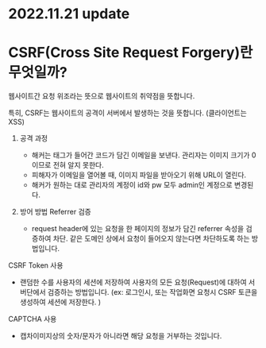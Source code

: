 # 2022.11.21 update

# CSRF(Cross Site Request Forgery)란 무엇일까?
웹사이트간 요청 위조라는 뜻으로 웹사이트의 취약점을 뜻합니다.

특히, CSRF는 웹사이트의 공격이 서버에서 발생하는 것을 뜻합니다. (클라이언트는 XSS)

1. 공격 과정 
   - 해커는 태그가 들어간 코드가 담긴 이메일을 보낸다. 관리자는 이미지 크기가 0이므로 전혀 알지 못한다.
   - 피해자가 이메일을 열어볼 때, 이미지 파일을 받아오기 위해 URL이 열린다.
   - 해커가 원하는 대로 관리자의 계정이 id와 pw 모두 admin인 계정으로 변경된다.

2. 방어 방법
Referrer 검증
   - request header에 있는 요청을 한 페이지의 정보가 담긴 referrer 속성을 검증하여 차단.
   같은 도메인 상에서 요청이 들어오지 않는다면 차단하도록 하는 방법입니다.

CSRF Token 사용
   - 랜덤한 수를 사용자의 세션에 저장하여 사용자의 모든 요청(Request)에 대하여 서버단에서 검증하는 방법입니다.
   (ex:  로그인시, 또는 작업화면 요청시 CSRF 토큰을 생성하여 세션에 저장한다. )

CAPTCHA 사용 
   - 캡차이미지상의 숫자/문자가 아니라면 해당 요청을 거부하는 것입니다.